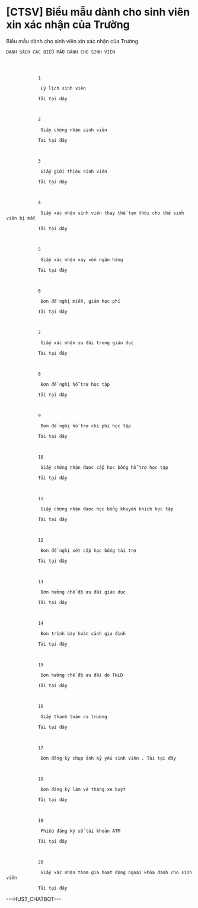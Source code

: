 # [CTSV] Biểu mẫu dành cho sinh viên xin xác nhận của Trường

Biểu mẫu dành cho sinh viên xin xác nhận của Trường
        
	DANH SÁCH CÁC BIỂU MẪU DÀNH CHO SINH VIÊN

	
		
			
				1
			
				 Lý lịch sinh viên
			
				Tải tại đây
		
		
			
				2
			
				 Giấy chứng nhận sinh viên
			
				Tải tại đây
		
		
			
				3
			
				 Giấy giới thiệu sinh viên
			
				Tải tại đây
		
		
			
				4
			
				 Giấy xác nhận sinh viên thay thế tạm thời cho thẻ sinh viên bị mất
			
				Tải tại đây
		
		
			
				5
			
				 Giấy xác nhận vay vốn ngân hàng
			
				Tải tại đây
		
		
			
				6
			
				 Đơn đề nghị miễn, giảm học phí
			
				Tải tại đây
		
		
			
				7
			
				 Giấy xác nhận ưu đãi trong giáo dục
			
				Tải tại đây
		
		
			
				8
			
				 Đơn đề nghị hỗ trợ học tập
			
				Tải tại đây
		
		
			
				9
			
				 Đơn đề nghị hỗ trợ chi phí học tập
			
				Tải tại đây
		
		
			
				10
			
				 Giấy chứng nhận được cấp học bổng hỗ trợ học tập 
			
				Tải tại đây
		
		
			
				11
			
				 Giấy chứng nhận được học bổng khuyến khích học tập
			
				Tải tại đây
		
		
			
				12
			
				 Đơn đề nghị xét cấp học bổng tài trợ
			
				Tải tại đây
		
		
			
				13
			
				 Đơn hưởng chế độ ưu đãi giáo dục
			
				Tải tại đây
		
		
			
				14
			
				 Đơn trình bày hoàn cảnh gia đình
			
				Tải tại đây
		
		
			
				15
			
				 Đơn hưởng chế độ ưu đãi do TNLĐ
			
				Tải tại đây
		
		
			
				16
			
				 Giấy thanh toán ra trường
			
				Tải tại đây
		
		
			
				17
			
				 Đơn đăng ký chụp ảnh kỷ yếu sinh viên . Tải tại đây
		
		
			
				18
			
				 Đơn đăng ký làm vé tháng xe buýt
			
				Tải tại đây
		
		
			
				19
			
				 Phiếu đăng ký số tài khoản ATM
			
				Tải tại đây
		
		
			
				20
			
				 Giấy xác nhận tham gia hoạt động ngoại khóa dành cho sinh viên
			
				Tải tại đây 
 ---HUST_CHATBOT---